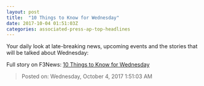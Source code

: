 ```yaml
---
layout: post
title:  "10 Things to Know for Wednesday"
date: 2017-10-04 01:51:03Z
categories: associated-press-ap-top-headlines
---
```


Your daily look at late-breaking news, upcoming events and the stories that will be talked about Wednesday:


Full story on F3News: [10 Things to Know for Wednesday](http://www.f3nws.com/n/2ajzrC)

> Posted on: Wednesday, October 4, 2017 1:51:03 AM
